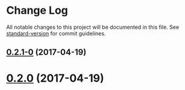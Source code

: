 # Change Log

All notable changes to this project will be documented in this file. See [standard-version](https://github.com/conventional-changelog/standard-version) for commit guidelines.

<a name="0.2.1-0"></a>
## [0.2.1-0](https://github.com/nelsera/challange-front/compare/v0.2.1...v0.2.1-0) (2017-04-19)



<a name="0.2.0"></a>
# [0.2.0](https://github.com/nelsera/challange-front/compare/v0.2.1...v0.2.0) (2017-04-19)
